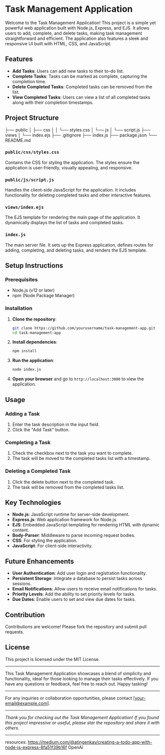 # Task Management Application

Welcome to the Task Management Application! This project is a simple yet powerful web application built with Node.js, Express, and EJS. It allows users to add, complete, and delete tasks, making task management straightforward and efficient. The application also features a sleek and responsive UI built with HTML, CSS, and JavaScript.

## Features

- **Add Tasks**: Users can add new tasks to their to-do list.
- **Complete Tasks**: Tasks can be marked as complete, capturing the completion time.
- **Delete Completed Tasks**: Completed tasks can be removed from the list.
- **View Completed Tasks**: Users can view a list of all completed tasks along with their completion timestamps.

## Project Structure

├── public
│ ├── css
│ │ └── styles.css
│ └── js
│   └── script.js
├── views
│ └── index.ejs
├── .gitignore
├── index.js
├── package.json
└── README.md


### `public/css/styles.css`

Contains the CSS for styling the application. The styles ensure the application is user-friendly, visually appealing, and responsive.

### `public/js/script.js`

Handles the client-side JavaScript for the application. It includes functionality for deleting completed tasks and other interactive features.

### `views/index.ejs`

The EJS template for rendering the main page of the application. It dynamically displays the list of tasks and completed tasks.

### `index.js`

The main server file. It sets up the Express application, defines routes for adding, completing, and deleting tasks, and renders the EJS template.

## Setup Instructions

### Prerequisites

- Node.js (v12 or later)
- npm (Node Package Manager)

### Installation

1. **Clone the repository**:

    ```bash
    git clone https://github.com/yourusername/task-management-app.git
    cd task-management-app
    ```

2. **Install dependencies**:

    ```bash
    npm install
    ```

3. **Run the application**:

    ```bash
    node index.js
    ```

4. **Open your browser** and go to `http://localhost:3000` to view the application.

## Usage

### Adding a Task

1. Enter the task description in the input field.
2. Click the "Add Task" button.

### Completing a Task

1. Check the checkbox next to the task you want to complete.
2. The task will be moved to the completed tasks list with a timestamp.

### Deleting a Completed Task

1. Click the delete button next to the completed task.
2. The task will be removed from the completed tasks list.

## Key Technologies

- **Node.js**: JavaScript runtime for server-side development.
- **Express.js**: Web application framework for Node.js.
- **EJS**: Embedded JavaScript templating for rendering HTML with dynamic content.
- **Body-Parser**: Middleware to parse incoming request bodies.
- **CSS**: For styling the application.
- **JavaScript**: For client-side interactivity.

## Future Enhancements

- **User Authentication**: Add user login and registration functionality.
- **Persistent Storage**: Integrate a database to persist tasks across sessions.
- **Email Notifications**: Allow users to receive email notifications for tasks.
- **Priority Levels**: Add the ability to set priority levels for tasks.
- **Due Dates**: Enable users to set and view due dates for tasks.

## Contribution

Contributions are welcome! Please fork the repository and submit pull requests.

## License

This project is licensed under the MIT License.

---

This Task Management Application showcases a blend of simplicity and functionality, ideal for those looking to manage their tasks effectively. If you have any questions or feedback, feel free to reach out. Happy tasking!

---

For any inquiries or collaboration opportunities, please contact [your-email@example.com].

---

*Thank you for checking out the Task Management Application! If you found this project impressive or useful, please star the repository and share it with others.*

---

resources:
https://medium.com/@atingenkay/creating-a-todo-app-with-node-js-express-8fa51f39b16f
OpenAi
